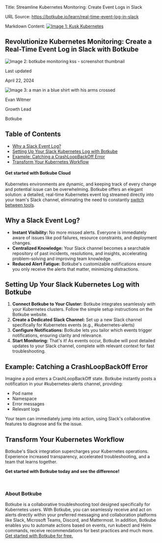Title: Streamline Kubernetes Monitoring: Create Event Logs in Slack

URL Source: https://botkube.io/learn/real-time-event-log-in-slack

Markdown Content:
[![Image 1: Kusk Kubernetes](https://assets-global.website-files.com/633705de6adaa38599d8e258/6338148fa3f8a509639804fa_botkube-logo.svg)](https://botkube.io/)

Revolutionize Kubernetes Monitoring: Create a Real-Time Event Log in Slack with Botkube
---------------------------------------------------------------------------------------

![Image 2: botkube monitoring kss - screenshot thumbnail](https://assets-global.website-files.com/634fabb21508d6c9db9bc46f/65fa098d77182cff46cde451_LEARN_TN_Monitoring%20(1).png)

Last updated

April 22, 2024

![Image 3: a man in a blue shirt with his arms crossed](https://assets-global.website-files.com/634fabb21508d6c9db9bc46f/64a86fdda4d8d06ce598598e_evan%20image.jpg)

Evan Witmer

Growth Lead

Botkube

Table of Contents
-----------------

*   [Why a Slack Event Log?](#why-a-slack-event-log-)
*   [Setting Up Your Slack Kubernetes Log with Botkube](#setting-up-your-slack-kubernetes-log-with-botkube)
*   [Example: Catching a CrashLoopBackOff Error](#example-catching-a-crashloopbackoff-error)
*   [Transform Your Kubernetes Workflow](#transform-your-kubernetes-workflow)

#### Get started with Botkube Cloud

Kubernetes environments are dynamic, and keeping track of every change and potential issue can be overwhelming. Botkube offers an elegant solution: a detailed, real-time Kubernetes event log streamed directly into your team's Slack channel, eliminating the need to constantly [switch between tools](https://botkube.io/learn/kubernetes-monitoring-tools).

Why a Slack Event Log?
----------------------

*   **Instant Visibility:** No more missed alerts. Everyone is immediately aware of issues like pod failures, resource constraints, and deployment changes.
*   **Centralized Knowledge:** Your Slack channel becomes a searchable repository of past incidents, resolutions, and insights, accelerating problem-solving and improving team knowledge.
*   **Reduced Alert Fatigue:** Botkube's customizable notifications ensure you only receive the alerts that matter, minimizing distractions.

Setting Up Your Slack Kubernetes Log with Botkube
-------------------------------------------------

1.  **Connect Botkube to Your Cluster:** Botkube integrates seamlessly with your Kubernetes clusters. Follow the simple setup instructions on the Botkube website.
2.  **Create a Dedicated Slack Channel:** Set up a new Slack channel specifically for Kubernetes events (e.g., #kubernetes-alerts)
3.  **Configure Notifications:** Botkube lets you tailor which events trigger notifications, ensuring clarity and relevance.
4.  **Start Monitoring:** That's it! As events occur, Botkube will post detailed updates to your Slack channel, complete with relevant context for fast troubleshooting.

Example: Catching a CrashLoopBackOff Error
------------------------------------------

Imagine a pod enters a CrashLoopBackOff state. Botkube instantly posts a notification in your #kubernetes-alerts channel, providing:

*   Pod name
*   Namespace
*   Error messages
*   Relevant logs

Your team can immediately jump into action, using Slack's collaborative features to diagnose and fix the issue.

Transform Your Kubernetes Workflow
----------------------------------

Botkube's Slack integration supercharges your Kubernetes operations. Experience increased transparency, accelerated troubleshooting, and a team that learns together.

**Get started with Botkube today and see the difference!**

‍

### About Botkube

Botkube is a collaborative troubleshooting tool designed specifically for Kubernetes users. With Botkube, you can seamlessly receive and act on alerts directly within your preferred messaging and collaboration platforms like Slack, Microsoft Teams, Discord, and Mattermost. In addition, Botkube enables you to automate actions based on events, run kubectl and Helm commands, receive recommendations for best practices and much more. [Get started with Botkube for free.](http://app.botkube.io/)

